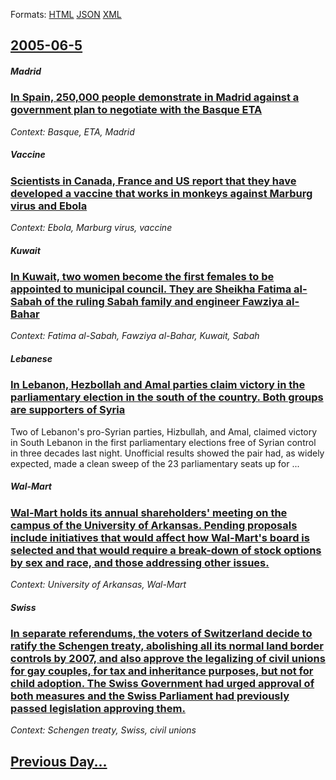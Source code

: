 
Formats: [HTML](2005/06/5/index.html)  [JSON](2005/06/5/index.json)  [XML](2005/06/5/index.xml)  

## [2005-06-5](/news/2005/06/5/index.md)

##### Madrid
### [ In Spain, 250,000 people demonstrate in Madrid against a government plan to negotiate with the Basque ETA ](/news/2005/06/5/in-spain-250-000-people-demonstrate-in-madrid-against-a-government-plan-to-negotiate-with-the-basque-eta.md)
_Context: Basque, ETA, Madrid_

##### Vaccine
### [ Scientists in Canada, France and US report that they have developed a vaccine that works in monkeys against Marburg virus and Ebola ](/news/2005/06/5/scientists-in-canada-france-and-us-report-that-they-have-developed-a-vaccine-that-works-in-monkeys-against-marburg-virus-and-ebola.md)
_Context: Ebola, Marburg virus, vaccine_

##### Kuwait
### [ In Kuwait, two women become the first females to be appointed to municipal council. They are Sheikha Fatima al-Sabah of the ruling Sabah family and engineer Fawziya al-Bahar ](/news/2005/06/5/in-kuwait-two-women-become-the-first-females-to-be-appointed-to-municipal-council-they-are-sheikha-fatima-al-sabah-of-the-ruling-sabah-fa.md)
_Context: Fatima al-Sabah, Fawziya al-Bahar, Kuwait, Sabah_

##### Lebanese
### [ In Lebanon, Hezbollah and Amal parties claim victory in the parliamentary election in the south of the country. Both groups are supporters of Syria ](/news/2005/06/5/in-lebanon-hezbollah-and-amal-parties-claim-victory-in-the-parliamentary-election-in-the-south-of-the-country-both-groups-are-supporters.md)
Two of Lebanon&#39;s pro-Syrian parties, Hizbullah, and Amal, claimed victory in South Lebanon in the first parliamentary elections free of Syrian control in three decades last night. Unofficial results showed the pair had, as widely expected, made a clean sweep of the 23 parliamentary seats up for ...

##### Wal-Mart
### [ Wal-Mart holds its annual shareholders' meeting on the campus of the University of Arkansas. Pending proposals include initiatives that would affect how Wal-Mart's board is selected and that would require a break-down of stock options by sex and race, and those addressing other issues. ](/news/2005/06/5/wal-mart-holds-its-annual-shareholders-meeting-on-the-campus-of-the-university-of-arkansas-pending-proposals-include-initiatives-that-wou.md)
_Context: University of Arkansas, Wal-Mart_

##### Swiss
### [ In separate referendums, the voters of Switzerland decide to ratify the Schengen treaty, abolishing all its normal land border controls by 2007, and also approve the legalizing of civil unions for gay couples, for tax and inheritance purposes, but not for child adoption. The Swiss Government had urged approval of both measures and the Swiss Parliament had previously passed legislation approving them. ](/news/2005/06/5/in-separate-referendums-the-voters-of-switzerland-decide-to-ratify-the-schengen-treaty-abolishing-all-its-normal-land-border-controls-by.md)
_Context: Schengen treaty, Swiss, civil unions_

## [Previous Day...](/news/2005/06/4/index.md)


